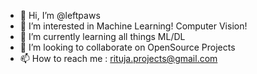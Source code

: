 - 👋 Hi, I’m @leftpaws
- 👀 I’m interested in Machine Learning! Computer Vision!
- 🌱 I’m currently learning all things ML/DL
- 💞️ I’m looking to collaborate on OpenSource Projects
- 📫 How to reach me : rituja.projects@gmail.com

<!---
leftpaws/leftpaws is a ✨ special ✨ repository because its `README.md` (this file) appears on your GitHub profile.
You can click the Preview link to take a look at your changes.
--->
